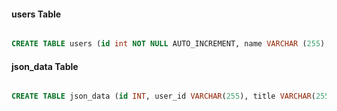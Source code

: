 #### users Table

```sql

CREATE TABLE users (id int NOT NULL AUTO_INCREMENT, name VARCHAR (255) NOT NULL, username VARCHAR (255) NOT NULL, email VARCHAR(255) UNIQUE NOT NULL, salt VARCHAR (255) NOT NULL, hashed_password VARCHAR (255) NOT NULL, PRIMARY KEY (id));
```

#### json_data Table

```sql

CREATE TABLE json_data (id INT, user_id VARCHAR(255), title VARCHAR(255), body TEXT;
```